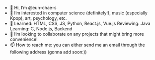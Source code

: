 - 👋 Hi, I’m @eun-chae-s
- 👀 I’m interested in computer science (definitely!), music (especially Kpop), art, psychology, etc.
- 🌱 Learned: HTML, CSS, JS, Python, React.js, Vue.js
    Reviewing: Java
    Learning: C, Node.js, Backend
- 💞️ I’m looking to collaborate on any projects that might bring more convenience!
- 📫 How to reach me: you can either send me an email through the following address (gonna add soon:))

<!---
eun-chae-s/eun-chae-s is a ✨ special ✨ repository because its `README.md` (this file) appears on your GitHub profile.
You can click the Preview link to take a look at your changes.
--->
